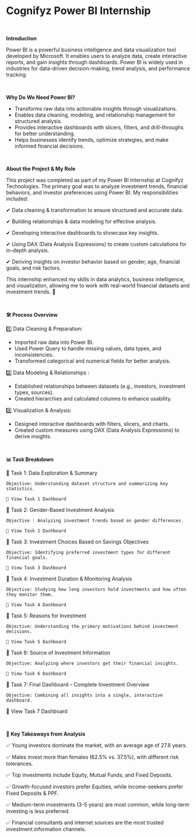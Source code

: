# Cognifyz Power BI Internship

<br>

**Introduction**

Power BI is a powerful business intelligence and data visualization tool developed by Microsoft. It enables users to analyze data, create interactive reports, and gain insights through dashboards. Power BI is widely used in industries for data-driven decision-making, trend analysis, and performance tracking.


<br>

**Why Do We Need Power BI?**

* Transforms raw data into actionable insights through visualizations.
* Enables data cleaning, modeling, and relationship management for structured analysis.
* Provides interactive dashboards with slicers, filters, and drill-throughs for better understanding.
* Helps businesses identify trends, optimize strategies, and make informed financial decisions.

<br>

**About the Project & My Role**

This project was completed as part of my Power BI Internship at Cognifyz Technologies. The primary goal was to analyze investment trends, financial behaviors, and investor preferences using Power BI. My responsibilities included:

✔ Data cleaning & transformation to ensure structured and accurate data.

✔ Building relationships & data modeling for effective analysis.

✔ Developing interactive dashboards to showcase key insights.

✔ Using DAX (Data Analysis Expressions) to create custom calculations for in-depth analysis.

✔ Deriving insights on investor behavior based on gender, age, financial goals, and risk factors.

This internship enhanced my skills in data analytics, business intelligence, and visualization, allowing me to work with real-world financial datasets and investment trends. 🚀

<br>

**🛠 Process Overview**

1️⃣ Data Cleaning & Preparation:

* Imported raw data into Power BI.
* Used Power Query to handle missing values, data types, and inconsistencies.
* Transformed categorical and numerical fields for better analysis.
  
2️⃣ Data Modeling & Relationships :
* Established relationships between datasets (e.g., investors, investment types, sources).
* Created hierarchies and calculated columns to enhance usability.
  
3️⃣ Visualization & Analysis:
* Designed interactive dashboards with filters, slicers, and charts.
* Created custom measures using DAX (Data Analysis Expressions) to derive insights.

<br>

**📊 Task Breakdown**

🔹 Task 1: Data Exploration & Summary

    Objective: Understanding dataset structure and summarizing key statistics.

    🔗 View Task 1 Dashboard



🔹 Task 2: Gender-Based Investment Analysis

    Objective : Analyzing investment trends based on gender differences.

    🔗 View Task 2 Dashboard



🔹 Task 3: Investment Choices Based on Savings Objectives

    Objective: Identifying preferred investment types for different financial goals.

    🔗 View Task 3 Dashboard



🔹 Task 4: Investment Duration & Monitoring Analysis

    Objective: Studying how long investors hold investments and how often they monitor them.

    🔗 View Task 4 Dashboard



🔹 Task 5: Reasons for Investment

    Objective: Understanding the primary motivations behind investment decisions.

    🔗 View Task 5 Dashboard



🔹 Task 6: Source of Investment Information

    Objective: Analyzing where investors get their financial insights.

    🔗 View Task 6 Dashboard



🔹 Task 7: Final Dashboard – Complete Investment Overview

    Objective: Combining all insights into a single, interactive dashboard.

   🔗 View Task 7 Dashboard


<br>

**📌 Key Takeaways from Analysis**

✅ Young investors dominate the market, with an average age of 27.8 years.

✅ Males invest more than females (62.5% vs. 37.5%), with different risk tolerances.

✅ Top investments include Equity, Mutual Funds, and Fixed Deposits.

✅ Growth-focused investors prefer Equities, while income-seekers prefer Fixed Deposits & PPF.

✅ Medium-term investments (3-5 years) are most common, while long-term investing is less preferred.

✅ Financial consultants and internet sources are the most trusted investment information channels.
